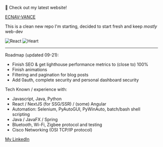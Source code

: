 👋
Check out my latest website!

[ECNAV-VANCE](https://ecnav.net)

This is a clean new repo I'm starting, decided to start fresh and keep *mostly* web-dev

![React](https://external-content.duckduckgo.com/iu/?u=https%3A%2F%2Fimg.icons8.com%2Fofficel%2F2x%2Freact.png&f=1&nofb=1) ![Heart](https://external-content.duckduckgo.com/iu/?u=https%3A%2F%2Femojipedia-us.s3.dualstack.us-west-1.amazonaws.com%2Fthumbs%2F60%2Femojidex%2F59%2Fflexed-biceps_1f4aa.png&f=1&nofb=1)

---

Roadmap (updated 09-21):
- Finish SEO & get lighthouse performance metrics to (close to) 100%
- Finish animations
- Filtering and pagination for blog posts
- Add 0auth, complete security and personal dashboard security

Tech Known / experience with:
* Javascript, Java, Python
* React / NextJS (for SSG/SSR) / (some) Angular
* Automation: Selenium, PyAutoGUI, PyWinAuto, batch/bash shell scripting
* Java / JavaFX / Spring
* Bluetooth, Wi-Fi, Zigbee protocol and testing
* Cisco Networking (OSI TCP/IP protocol) 

[My LinkedIn](www.linkedin.com/in/vance-denson)
